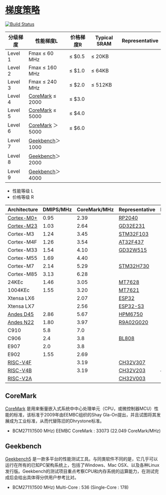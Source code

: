 ﻿# [梯度策略](https://github.com/SoCXin/Level)

[![Build Status](https://github.com/SoCXin/Level/workflows/docs/badge.svg)](https://github.com/SoCXin/Level/actions/workflows/docs.yml)


| 分级梯度 | 性能梯度L | 价格梯度R | Typical SRAM | Representative |
| ------- | -------- |  ------ | ------------ | ------------ |
| Level 1 | Fmax ≤ 60 MHz |   ≤ $0.5 | ≤ 20KB |
| Level 2 | Fmax ≤ 160 MHz |  ≤ $1.0 | ≤ 64KB |
| Level 3 | Fmax ≤ 240 MHz  | ≤ $2.0 | ≤ 512KB |
| Level 4 | [CoreMark](#CoreMark) ≤ 2000 | ≤ $3.0  |  |
| Level 5 | [CoreMark](#CoreMark) ≤ 5000 | ≤ $4.0  |  |
| Level 6 | [CoreMark](#CoreMark) ＞5000 | ≤ $6.0  | |
| Level 7 | [Geekbench](#Geekbench)＞1000 |   |  |
| Level 8 | [Geekbench](#Geekbench)＞2000 |   |  |
| Level 9 | [Geekbench](#Geekbench)＞4000 |   |  |

* 性能等级 L
* 价格等级 R


|  Architecture  | DMIPS/MHz | CoreMark/MHz | Representative | Power/MHz |
| --------- | --------- | ------------ | ------------ | ------------ |
| [Cortex-M0+](https://www.soc.xin/Cortex-M0) |   0.95    |     2.39  | [RP2040](https://github.com/SoCXin/RP2040) |
| [Cortex-M23](https://www.arm.com/products/silicon-ip-cpu/cortex-m/cortex-m23) |  1.03    |  2.64  | [GD32E231](https://github.com/SoCXin/GD32E231) |
| Cortex-M3  |   1.24    |    3.45  | [STM32F103](https://github.com/SoCXin/STM32F103) |
| Cortex-M4F |   1.26    |    3.54  | [AT32F437](https://github.com/SoCXin/AT32F437) |
| Cortex-M33 |  1.54    |     4.10  | [GD32W515](https://github.com/SoCXin/GD32W515) |
| Cortex-M55 |  1.69    |    4.40   |
| Cortex-M7 |   2.14    |     5.29  | [STM32H730](https://github.com/SoCXin/STM32H730) |
| Cortex-M85 |   3.13   |    6.28   |
| 24KEc |   1.46    |     3.05    | [MT7628](https://github.com/SoCXin/MT7628) |
| 1004KEc |   1.55    |     3.20    | [MT7621](https://github.com/SoCXin/MT7621) |
| Xtensa LX6 |       |    2.07   | [ESP32](https://github.com/SoCXin/ESP32) |
| Xtensa LX7 |       |    2.56   | [ESP32-S3](https://github.com/SoCXin/ESP32S3) |
| [Andes D45](http://www.andestech.com/cn/risc-vandes/) |  2.86  |     5.67    | [HPM6750](https://github.com/SoCXin/HPM6750) |
| [Andes N22](http://www.andestech.com/en/products-solutions/andescore-processors/riscv-n22/) |  1.80  |     3.97    | [R9A02G020](https://github.com/SoCXin/R9A02G020) |
| C910 |   5.8    |     7.0    |
| C906 |   2.4   |   3.8  | [BL808](https://github.com/SoCXin/BL808)
| E907 |   2.0   |  3.8   |
| E902 |   1.55    |     2.69    |
| [RISC-V4F](https://doc.soc.xin/wch/riscv) |      |    3.19   |[CH32V307](https://github.com/SoCXin/CH32V307) |
| [RISC-V4B](https://doc.soc.xin/wch/riscv) |      |    3.19   |[CH32V203](https://github.com/SoCXin/CH32V203) | 44.65uA
| [RISC-V2A](https://doc.soc.xin/wch/riscv) |      |       |[CH32V003](https://github.com/SoCXin/CH32V003) |


## CoreMark

[CoreMark](https://www.eembc.org/coremark/index.php) 是用来衡量嵌入式系统中中心处理单元（CPU，或微控制器MCU）性能的标准，该标准于2009年由EEMBC组织的Shay Gla-On提出，并且试图将其发展成为工业标准，从而代替陈旧的Dhrystone标准。

* BCM2711(1500 MHz) EEMBC CoreMark : 33073 (22.049 CoreMark/MHz)

## Geekbench

[Geekbench5](https://browser.geekbench.com/v5/cpu/search) 是一款多平台的性能测试工具。与同类软件不同的是，它几乎可以运行在所有的已知PC架构系统上，包括了Windows、Mac OSX、以及各种Linux发行版。Geekbench的测试项目重点考察CPU和内存系统的运算能力，在测试完成后会给出具体得分供用户参考比对。

* BCM2711(1500 MHz) Multi-Core : 536 (Single-Core : 178)

